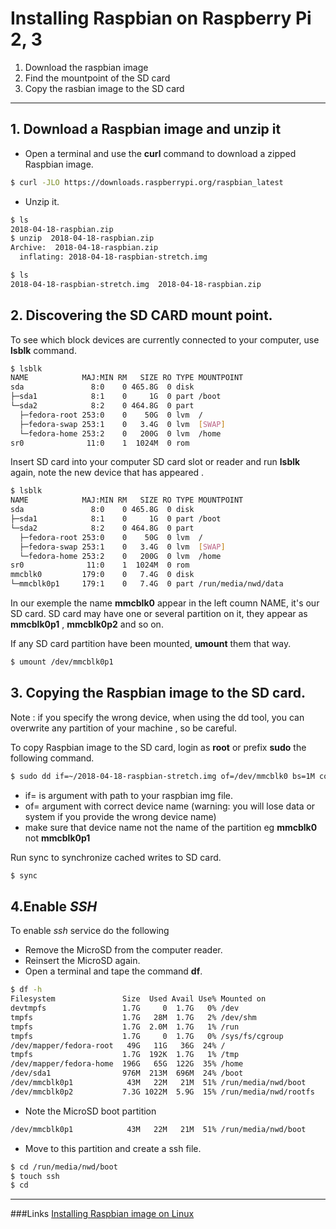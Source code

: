 # Installing Raspbian on Raspberry Pi 2, 3


1. Download the raspbian image
2. Find the mountpoint  of the SD card
3. Copy the rasbian image to the SD card


---

## 1. Download a Raspbian image and unzip it

  - Open a terminal and use the **curl** command to download a zipped Raspbian image.

```bash
$ curl -JLO https://downloads.raspberrypi.org/raspbian_latest
```

  - Unzip it.

```bash
$ ls
2018-04-18-raspbian.zip
$ unzip  2018-04-18-raspbian.zip
Archive:  2018-04-18-raspbian.zip
  inflating: 2018-04-18-raspbian-stretch.img
```


```bash
$ ls
2018-04-18-raspbian-stretch.img  2018-04-18-raspbian.zip
```


## 2. Discovering the SD CARD mount point.


To see which block devices are currently connected to your computer, use **lsblk** command.

```bash
$ lsblk
NAME            MAJ:MIN RM   SIZE RO TYPE MOUNTPOINT
sda               8:0    0 465.8G  0 disk
├─sda1            8:1    0     1G  0 part /boot
└─sda2            8:2    0 464.8G  0 part
  ├─fedora-root 253:0    0    50G  0 lvm  /
  ├─fedora-swap 253:1    0   3.4G  0 lvm  [SWAP]
  └─fedora-home 253:2    0   200G  0 lvm  /home
sr0              11:0    1  1024M  0 rom  
```

Insert SD card into your computer SD card slot or reader and run **lsblk** again,
note the new device that has appeared .

```bash
$ lsblk
NAME            MAJ:MIN RM   SIZE RO TYPE MOUNTPOINT
sda               8:0    0 465.8G  0 disk
├─sda1            8:1    0     1G  0 part /boot
└─sda2            8:2    0 464.8G  0 part
  ├─fedora-root 253:0    0    50G  0 lvm  /
  ├─fedora-swap 253:1    0   3.4G  0 lvm  [SWAP]
  └─fedora-home 253:2    0   200G  0 lvm  /home
sr0              11:0    1  1024M  0 rom  
mmcblk0         179:0    0   7.4G  0 disk
└─mmcblk0p1     179:1    0   7.4G  0 part /run/media/nwd/data
```
In our exemple the name **mmcblk0** appear in the left coumn NAME, it's our SD card.
SD card may have one or several partition on it, they appear as **mmcblk0p1** , **mmcblk0p2** and so on.


If any SD card partition have been mounted, **umount** them that way.

```bash
$ umount /dev/mmcblk0p1
```


## 3. Copying the Raspbian image to the SD card.

Note : if you specify the wrong device, when using the dd tool,
       you can overwrite any partition of your machine , so be careful.


To copy Raspbian image to the SD card, login as **root** or prefix **sudo** the following command.

```bash
$ sudo dd if=~/2018-04-18-raspbian-stretch.img of=/dev/mmcblk0 bs=1M conf=fsync status=progress

```

- if= is argument with path to your raspbian img file.
- of= argument with correct device name  (warning: you will lose data or system if you provide the wrong device name)
- make sure that device name not the name of the partition eg **mmcblk0** not **mmcblk0p1**


Run sync to synchronize cached writes to SD card.

```bash
$ sync
```
## 4.Enable *SSH*

To enable *ssh* service  do the following
 - Remove the MicroSD from the computer reader.
 - Reinsert the MicroSD again.
 - Open a terminal and tape the command **df**.

```bash
$ df -h
Filesystem               Size  Used Avail Use% Mounted on
devtmpfs                 1.7G     0  1.7G   0% /dev
tmpfs                    1.7G   28M  1.7G   2% /dev/shm
tmpfs                    1.7G  2.0M  1.7G   1% /run
tmpfs                    1.7G     0  1.7G   0% /sys/fs/cgroup
/dev/mapper/fedora-root   49G   11G   36G  24% /
tmpfs                    1.7G  192K  1.7G   1% /tmp
/dev/mapper/fedora-home  196G   65G  122G  35% /home
/dev/sda1                976M  213M  696M  24% /boot
/dev/mmcblk0p1            43M   22M   21M  51% /run/media/nwd/boot
/dev/mmcblk0p2           7.3G 1022M  5.9G  15% /run/media/nwd/rootfs
```

  - Note the MicroSD boot partition
```bash
/dev/mmcblk0p1            43M   22M   21M  51% /run/media/nwd/boot
```
  - Move to this partition and create a ssh file.

```bash
$ cd /run/media/nwd/boot
$ touch ssh
$ cd
```


---

###Links
[Installing Raspbian image on Linux](https://www.raspberrypi.org/documentation/installation/installing-images/linux.md)
